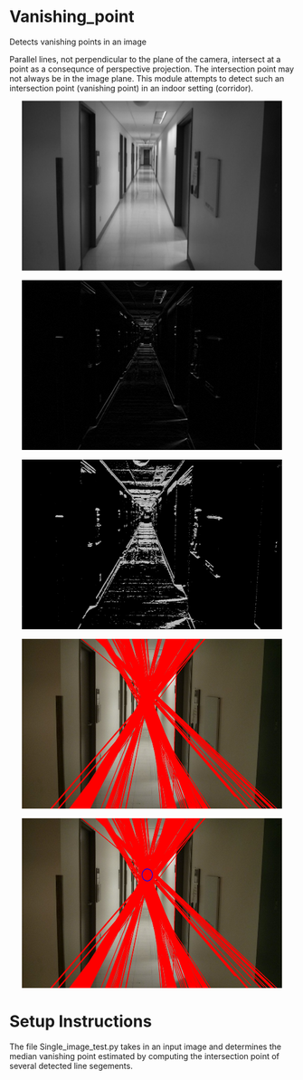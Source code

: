 # Vanishing_point
Detects vanishing points in an image

Parallel lines, not perpendicular to the plane of the camera, intersect at a point as a consequnce of perspective projection. 
The intersection point may not always be in the image plane. This module attempts to detect such an intersection point (vanishing point) 
in an indoor setting (corridor).

<p align="center">
  <img width="460" height="300" src="./img_pipeline_1.jpg">
</p>
<p align="center">
  <img width="460" height="300" src="./img_pipeline_2.jpg">
</p>
<p align="center">
  <img width="460" height="300" src="./img_pipeline_3.jpg">
</p>
<p align="center">
  <img width="460" height="300" src="./img_pipeline_4.jpg">
</p>
<p align="center">
  <img width="460" height="300" src="./img_pipeline_5.jpg">
</p>

# Setup Instructions
The file Single_image_test.py takes in an input image and determines the median vanishing point estimated by computing the intersection point of several detected line segements.
